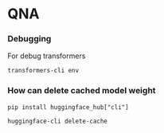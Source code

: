 # QNA


### Debugging
For debug transformers
```
transformers-cli env
```




### How can delete cached model weight
```
pip install huggingface_hub["cli"]
```
```
huggingface-cli delete-cache
```
